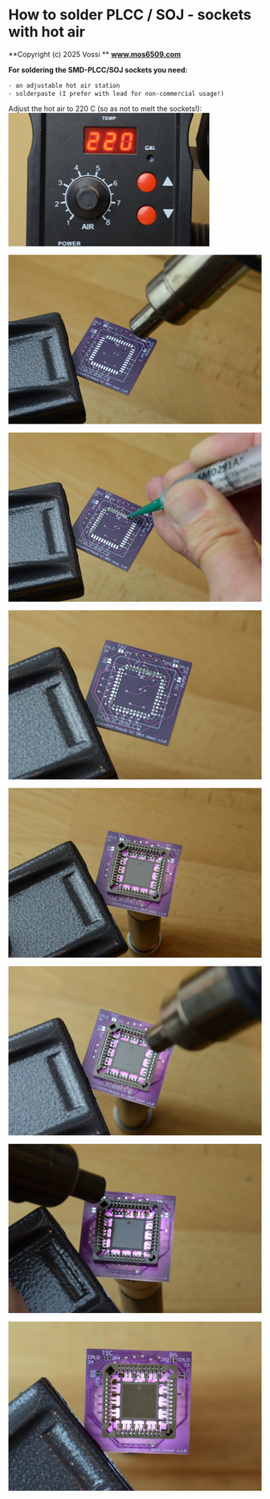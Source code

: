 # How to solder PLCC / SOJ - sockets with hot air #

**Copyright (c) 2025 Vossi **
**www.mos6509.com**

**For soldering the SMD-PLCC/SOJ sockets you need:**

    - an adjustable hot air station 
    - solderpaste (I prefer with lead for non-commercial usage!)

Adjust the hot air to 220 C (so as not to melt the sockets!):
![LC256 hot air 220C](https://github.com/vossi1/lc256-computer/blob/master/howto/plcc-hotair_1.jpg)


![LC256 start screen](https://github.com/vossi1/lc256-computer/blob/master/howto/plcc-hotair_2.jpg)

![LC256 start screen](https://github.com/vossi1/lc256-computer/blob/master/howto/plcc-hotair_3.jpg)

![LC256 start screen](https://github.com/vossi1/lc256-computer/blob/master/howto/plcc-hotair_4.jpg)

![LC256 start screen](https://github.com/vossi1/lc256-computer/blob/master/howto/plcc-hotair_5.jpg)

![LC256 start screen](https://github.com/vossi1/lc256-computer/blob/master/howto/plcc-hotair_6.jpg)

![LC256 start screen](https://github.com/vossi1/lc256-computer/blob/master/howto/plcc-hotair_7.jpg)

![LC256 start screen](https://github.com/vossi1/lc256-computer/blob/master/howto/plcc-hotair_8.jpg)